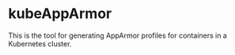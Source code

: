 # kubeAppArmor

This is the tool for generating AppArmor profiles for containers in a Kubernetes cluster.
